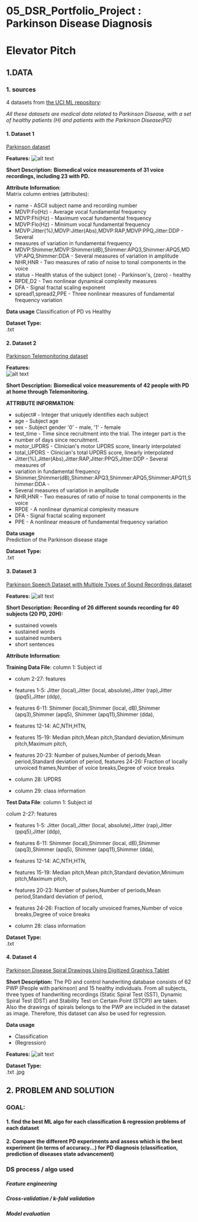 # 05_DSR_Portfolio_Project : Parkinson Disease Diagnosis

# Elevator Pitch

## 1.DATA

### 1. sources
4 datasets from [the UCI ML repository](https://archive.ics.uci.edu/ml/datasets.html):  

_All these datasets are medical data related to Parkinson Disease, with a set of healthy patients (H) and patients with the Parkinson Disease(PD)_

#### __1. Dataset 1__
[Parkinson dataset](https://archive.ics.uci.edu/ml/datasets/parkinsons)  

**Features:**
![alt text](https://github.com/AMDonati/05_DSR_Portfolio_Project/blob/master/Parkinsons-dataset.png)

__**Short Description:**__
**Biomedical voice measurements of 31 voice recordings, including 23 with PD.**

__Attribute Information__:  
Matrix column entries (attributes):
* name - ASCII subject name and recording number
* MDVP:Fo(Hz) - Average vocal fundamental frequency
* MDVP:Fhi(Hz) - Maximum vocal fundamental frequency
* MDVP:Flo(Hz) - Minimum vocal fundamental frequency
* MDVP:Jitter(%),MDVP:Jitter(Abs),MDVP:RAP,MDVP:PPQ,Jitter:DDP - Several
* measures of variation in fundamental frequency
* MDVP:Shimmer,MDVP:Shimmer(dB),Shimmer:APQ3,Shimmer:APQ5,MDVP:APQ,Shimmer:DDA - Several measures of variation in amplitude
* NHR,HNR - Two measures of ratio of noise to tonal components in the voice
* status - Health status of the subject (one) - Parkinson's, (zero) - healthy
* RPDE,D2 - Two nonlinear dynamical complexity measures
* DFA - Signal fractal scaling exponent
* spread1,spread2,PPE - Three nonlinear measures of fundamental frequency variation

**Data usage**
Classification of PD vs Healthy

**Dataset Type:**  
.txt


#### __2. Dataset 2__
[Parkinson Telemonitoring dataset](https://archive.ics.uci.edu/ml/datasets/Parkinsons+Telemonitoring)  

**Features:**  
![alt text](https://github.com/AMDonati/05_DSR_Portfolio_Project/blob/master/Parkinsons-Telemonitoring.png)

__**Short Description:**__
**Biomedical voice measurements of 42 people with PD at home through Telemonitoring.**

__ATTRIBUTE INFORMATION__:  
* subject# - Integer that uniquely identifies each subject
* age - Subject age
* sex - Subject gender '0' - male, '1' - female
* test_time - Time since recruitment into the trial. The integer part is the
* number of days since recruitment.
* motor_UPDRS - Clinician's motor UPDRS score, linearly interpolated
* total_UPDRS - Clinician's total UPDRS score, linearly interpolated
* Jitter(%),Jitter(Abs),Jitter:RAP,Jitter:PPQ5,Jitter:DDP - Several measures of
* variation in fundamental frequency
* Shimmer,Shimmer(dB),Shimmer:APQ3,Shimmer:APQ5,Shimmer:APQ11,Shimmer:DDA -
* Several measures of variation in amplitude
* NHR,HNR - Two measures of ratio of noise to tonal components in the voice
* RPDE - A nonlinear dynamical complexity measure
* DFA - Signal fractal scaling exponent
* PPE - A nonlinear measure of fundamental frequency variation

**Data usage**  
Prediction of the Parkinson disease stage

**Dataset Type:**   
.txt


#### __3. Dataset 3__
[Parkinson Speech Dataset with Multiple Types of Sound Recordings dataset](https://archive.ics.uci.edu/ml/datasets/Parkinson+Speech+Dataset+with++Multiple+Types+of+Sound+Recordings)  

**Features:**
![alt text](https://github.com/AMDonati/05_DSR_Portfolio_Project/blob/master/Parkinsons-speech-w-multiple-sound-recordings.png)

__**Short Description:**__ 
**Recording of 26 different sounds recording for 40 subjects (20 PD, 20H):**
* sustained vowels  
* sustained words  
* sustained numbers
* short sentences


__Attribute Information__:

**Training Data File**:
column 1: Subject id

* colum 2-27: features
* features 1-5: Jitter (local),Jitter (local, absolute),Jitter (rap),Jitter (ppq5),Jitter (ddp),
* features 6-11: Shimmer (local),Shimmer (local, dB),Shimmer (apq3),Shimmer (apq5), Shimmer (apq11),Shimmer (dda),
* features 12-14: AC,NTH,HTN,
* features 15-19: Median pitch,Mean pitch,Standard deviation,Minimum pitch,Maximum pitch,
* features 20-23: Number of pulses,Number of periods,Mean period,Standard deviation of period, features 24-26: Fraction of locally unvoiced frames,Number of voice breaks,Degree of voice breaks

* column 28: UPDRS
* column 29: class information

**Test Data File**:
column 1: Subject id

colum 2-27: features
* features 1-5: Jitter (local),Jitter (local, absolute),Jitter (rap),Jitter (ppq5),Jitter (ddp),
* features 6-11: Shimmer (local),Shimmer (local, dB),Shimmer (apq3),Shimmer (apq5), Shimmer (apq11),Shimmer (dda),
* features 12-14: AC,NTH,HTN,
* features 15-19: Median pitch,Mean pitch,Standard deviation,Minimum pitch,Maximum pitch,
* features 20-23: Number of pulses,Number of periods,Mean period,Standard deviation of period,
* features 24-26: Fraction of locally unvoiced frames,Number of voice breaks,Degree of voice breaks

* column 28: class information

**Dataset Type:**  
.txt


#### __4. Dataset 4__
[Parkinson Disease Spiral Drawings Using Digitized Graphics Tablet](https://archive.ics.uci.edu/ml/datasets/Parkinson+Disease+Spiral+Drawings+Using+Digitized+Graphics+Tablet#)  

__**Short Description:**__ 
The PD and control handwriting database consists of 62 PWP (People with parkinson) and 15 healthy individuals.    From all subjects, three types of handwriting recordings (Static Spiral Test (SST), Dynamic Spiral Test (DST) and Stability Test on Certain Point (STCP)) are taken.  
Also the drawings of spirals belongs to the PWP are included in the dataset as image. Therefore, this dataset can also be used for regression.


**Data usage**
* Classification
* (Regression)

**Features:**
![alt text](https://github.com/AMDonati/05_DSR_Portfolio_Project/blob/master/Parkinsons-disease-spiral-drawings.png)

**Dataset Type:**  
.txt
.jpg

## 2. PROBLEM AND SOLUTION

### **GOAL:**
#### 1. find the best ML algo for each classification & regression problems of each dataset 
#### 2. Compare the different PD experiments and assess which is the best experiment (in terms of accuracy...) for PD diagnosis (classification, prediction of diseases state advancement)

### **DS process / algo used**
##### Feature engineering
##### Cross-validation / k-fold validation
##### Model evaluation

